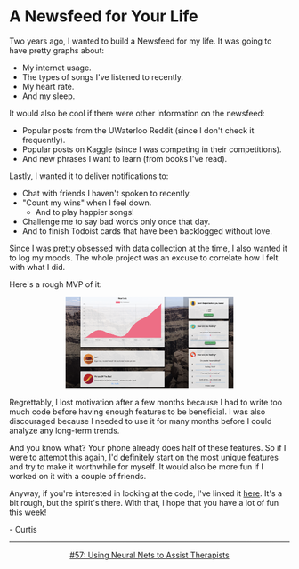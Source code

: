 # A Newsfeed for Your Life

Two years ago, I wanted to build a Newsfeed for my life. It was going to have pretty graphs about:
- My internet usage.
- The types of songs I've listened to recently.
- My heart rate.
- And my sleep.

It would also be cool if there were other information on the newsfeed:
- Popular posts from the UWaterloo Reddit (since I don't check it frequently).
- Popular posts on Kaggle (since I was competing in their competitions).
- And new phrases I want to learn (from books I've read).

Lastly, I wanted it to deliver notifications to:
- Chat with friends I haven't spoken to recently.
- "Count my wins" when I feel down.
    - And to play happier songs!
- Challenge me to say bad words only once that day.
- And to finish Todoist cards that have been backlogged without love.

Since I was pretty obsessed with data collection at the time, I also wanted it to log my moods. The whole project was an excuse to correlate how I felt with what I did.

Here's a rough MVP of it:
<p align="center">
  <img width="60%" src="../assets/058/lnews_demo.png" alt="An MVP of my newsfeed"/>
</p>

Regrettably, I lost motivation after a few months because I had to write too much code before having enough features to be beneficial. I was also discouraged because I needed to use it for many months before I could analyze any long-term trends.

And you know what? Your phone already does half of these features. So if I were to attempt this again, I'd definitely start on the most unique features and try to make it worthwhile for myself. It would also be more fun if I worked on it with a couple of friends.

Anyway, if you're interested in looking at the code, I've linked it [here](https://github.com/curtischong/lnews). It's a bit rough, but the spirit's there. With that, l hope that you have a lot of fun this week!


\- Curtis

<!--START OF FOOTER-->
<hr style="margin-top:9px;height:1px;border: 0;background-image: linear-gradient(to right, rgba(0, 0, 0, 0.0), rgba(0, 0, 0, 0.5),rgba(0, 0, 0, 0.0));">
<!--START OF ISSUE NAVIGATION LINKS-->
<p align="center"><a href='057_using_neural_nets_to_assist_therapists.md'>#57: Using Neural Nets to Assist Therapists</a></p>
<!--START OF ISSUE NAVIGATION LINKS-->
<!--END OF FOOTER-->
